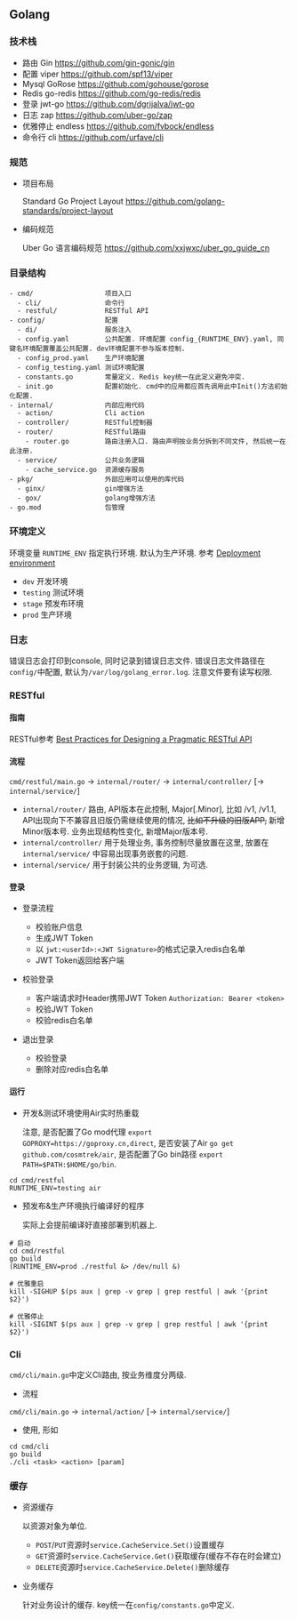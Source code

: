 ## Golang

### 技术栈

- 路由      Gin         https://github.com/gin-gonic/gin
- 配置      viper       https://github.com/spf13/viper
- Mysql     GoRose      https://github.com/gohouse/gorose
- Redis     go-redis    https://github.com/go-redis/redis
- 登录      jwt-go      https://github.com/dgrijalva/jwt-go
- 日志      zap         https://github.com/uber-go/zap
- 优雅停止  endless     https://github.com/fvbock/endless
- 命令行    cli          https://github.com/urfave/cli


###  规范

- 项目布局  
  
  Standard Go Project Layout  https://github.com/golang-standards/project-layout
  
- 编码规范  
  
  Uber Go 语言编码规范 https://github.com/xxjwxc/uber_go_guide_cn


### 目录结构

```
- cmd/                  项目入口
  - cli/                命令行
  - restful/            RESTful API   
- config/               配置
  - di/                 服务注入
  - config.yaml         公共配置. 环境配置 config_{RUNTIME_ENV}.yaml, 同键名环境配置覆盖公共配置. dev环境配置不参与版本控制.
  - config_prod.yaml    生产环境配置
  - config_testing.yaml 测试环境配置
  - constants.go        常量定义. Redis key统一在此定义避免冲突.
  - init.go             配置初始化. cmd中的应用都应首先调用此中Init()方法初始化配置.
- internal/             内部应用代码
  - action/             Cli action
  - controller/         RESTful控制器
  - router/             RESTful路由
    - router.go         路由注册入口. 路由声明按业务分拆到不同文件, 然后统一在此注册.
  - service/            公共业务逻辑
    - cache_service.go  资源缓存服务
- pkg/                  外部应用可以使用的库代码
  - ginx/               gin增强方法
  - gox/                golang增强方法
- go.mod                包管理  
```


### 环境定义

环境变量 `RUNTIME_ENV` 指定执行环境. 默认为生产环境. 参考 <a href="https://en.wikipedia.org/wiki/Deployment_environment" target="_blank">Deployment environment</a>

- `dev`       开发环境
- `testing`   测试环境
- `stage`     预发布环境
- `prod`      生产环境


### 日志

错误日志会打印到console, 同时记录到错误日志文件. 错误日志文件路径在`config/`中配置, 默认为`/var/log/golang_error.log`. 注意文件要有读写权限.


### RESTful

#### 指南

RESTful参考 <a href="https://www.vinaysahni.com/best-practices-for-a-pragmatic-restful-api" target="_blank">Best Practices for Designing a Pragmatic RESTful API</a>

#### 流程

`cmd/restful/main.go` -> `internal/router/` -> `internal/controller/` [-> `internal/service/`]

- `internal/router/` 路由, API版本在此控制, Major[.Minor], 比如 /v1, /v1.1, API出现向下不兼容且旧版仍需继续使用的情况, ~~比如不升级的旧版APP,~~ 新增Minor版本号. 业务出现结构性变化, 新增Major版本号.
- `internal/controller/` 用于处理业务, 事务控制尽量放置在这里, 放置在 `internal/service/` 中容易出现事务嵌套的问题.
- `internal/service/` 用于封装公共的业务逻辑, 为可选.
  
#### 登录

- 登录流程

  - 校验账户信息
  - 生成JWT Token
  - 以 `jwt:<userId>:<JWT Signature>`的格式记录入redis白名单
  - JWT Token返回给客户端

- 校验登录

  - 客户端请求时Header携带JWT Token `Authorization: Bearer <token>`
  - 校验JWT Token
  - 校验redis白名单
  
- 退出登录
 
  - 校验登录
  - 删除对应redis白名单

#### 运行

- 开发&测试环境使用Air实时热重载

  注意, 是否配置了Go mod代理 `export GOPROXY=https://goproxy.cn,direct`, 是否安装了Air `go get github.com/cosmtrek/air`, 是否配置了Go bin路径 `export PATH=$PATH:$HOME/go/bin`.

```
cd cmd/restful
RUNTIME_ENV=testing air
```

- 预发布&生产环境执行编译好的程序

  实际上会提前编译好直接部署到机器上.

```
# 启动
cd cmd/restful
go build  
(RUNTIME_ENV=prod ./restful &> /dev/null &)

# 优雅重启
kill -SIGHUP $(ps aux | grep -v grep | grep restful | awk '{print $2}')

# 优雅停止
kill -SIGINT $(ps aux | grep -v grep | grep restful | awk '{print $2}')
```


### Cli

`cmd/cli/main.go`中定义Cli路由, 按业务维度分两级.

- 流程

`cmd/cli/main.go` -> `internal/action/` [-> `internal/service/`]

- 使用, 形如

```
cd cmd/cli
go build
./cli <task> <action> [param]
```


### 缓存

- 资源缓存

  以资源对象为单位. 

  - `POST`/`PUT`资源时`service.CacheService.Set()`设置缓存
  - `GET`资源时`service.CacheService.Get()`获取缓存(缓存不存在时会建立)
  - `DELETE`资源时`service.CacheService.Delete()`删除缓存

- 业务缓存

  针对业务设计的缓存. key统一在`config/constants.go`中定义.
